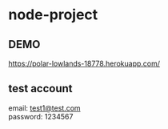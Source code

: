 # node-project

## DEMO
https://polar-lowlands-18778.herokuapp.com/

## test account
email: test1@test.com<br/>
password: 1234567
